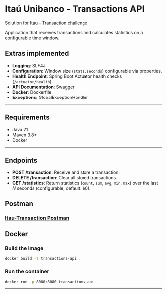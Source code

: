 # Itaú Unibanco - Transactions API

Solution for [Itau - Transaction challenge](Challenge.md)

Application that receives transactions and calculates statistics on a configurable time window.
    

## Extras implemented

- **Logging**: SLF4J
- **Configuration**: Window size (`stats.seconds`) configurable via properties.
- **Health Endpoint**: Spring Boot Actuator health checks (`/actuator/health`).
- **API Documentation**: Swagger
- **Docker**: Dockerfile
- **Exceptions**: GlobalExceptionHandler

---

## Requirements

- Java 21
- Maven 3.8+
- Docker

---

## Endpoints

- **POST /transaction**: Receive and store a transaction.
- **DELETE /transaction**: Clear all stored transactions.
- **GET /statistics**: Return statistics (`count`, `sum`, `avg`, `min`, `max`) over the last *N* seconds (configurable, default: 60).

## Postman 
### [Itau-Transaction Postman](Itau-Transaction.postman_collection.json)

## Docker

### Build the image

```bash
docker build -t transactions-api .
```

### Run the container

```bash
docker run -p 8080:8080 transactions-api
```

---